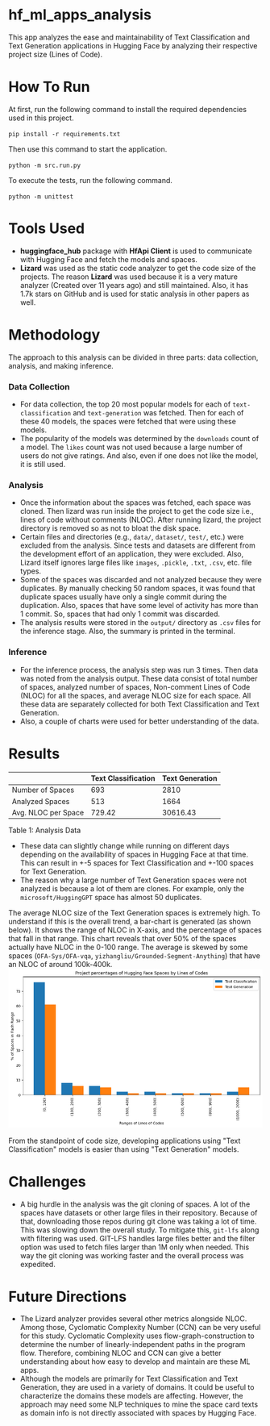 # hf_ml_apps_analysis
This app analyzes the ease and maintainability of Text Classification and Text Generation applications in Hugging Face by analyzing their respective project size (Lines of Code).

# How To Run
At first, run the following command to install the required dependencies used in
this project.

`pip install -r requirements.txt`

Then use this command to start the application.

`python -m src.run.py`

To execute the tests, run the following command.

`python -m unittest`

# Tools Used
- **huggingface_hub** package with **HfApi Client** is used to communicate with 
Hugging Face and fetch the models and spaces.
- **Lizard** was used as the static code analyzer to get the code size of the 
projects. The reason **Lizard** was used because it is a very mature analyzer 
(Created over 11 years ago) and still maintained. Also, it has 1.7k stars on 
GitHub and is used for static analysis in other papers as well.

# Methodology
The approach to this analysis can be divided in three parts: data collection, 
analysis, and making inference.
### Data Collection
- For data collection, the top 20 most popular models for each of
`text-classification` and `text-generation` was fetched. Then for each of these
40 models, the spaces were fetched that were using these models.
- The popularity of the models was determined by the `downloads` count of a model. 
The `likes` count was not used because a large number of users do not give 
ratings. And also, even if one does not like the model, it is still used.
### Analysis
- Once the information about the spaces was fetched, each space was cloned.
Then lizard was run inside the project to get the code size i.e., lines of code 
without comments (NLOC). After running lizard, the project directory is removed
so as not to bloat the disk space.
- Certain files and directories (e.g., `data/`, `dataset/`, `test/`, etc.) were
excluded from the analysis. Since tests and datasets are different from the
development effort of an application, they were excluded. Also, Lizard itself
ignores large files like `images`, `.pickle`, `.txt`, `.csv`, etc. file types.
- Some of the spaces was discarded and not analyzed because they were
duplicates. By manually checking 50 random spaces, it was found that duplicate
spaces usually have only a single commit during the duplication. Also, spaces 
that have some level of activity has more than 1 commit. So, spaces that had 
only 1 commit was discarded.
- The analysis results were stored in the `output/` directory as `.csv` files
for the inference stage. Also, the summary is printed in the terminal.

### Inference
- For the inference process, the analysis step was run 3 times. Then data was
noted from the analysis output. These data consist of total number of spaces, 
analyzed number of spaces, Non-comment Lines of Code (NLOC) for all the spaces,
and average NLOC size for each space. All these data are separately collected
for both Text Classification and Text Generation.
- Also, a couple of charts were used for better understanding of the data.

# Results
|                     | Text Classification | Text Generation |
|---------------------|---------------------|-----------------|
| Number of Spaces    | 693                 | 2810            |
| Analyzed Spaces     | 513                 | 1664            |
| Avg. NLOC per Space | 729.42              | 30616.43        |
Table 1: Analysis Data

- These data can slightly change while running on different days depending on the
availability of spaces in Hugging Face at that time. This can result in +-5
spaces for Text Classification and +-100 spaces for Text Generation.
- The reason why a large number of Text Generation spaces were not analyzed is
because a lot of them are clones. For example, only the `microsoft/HuggingGPT`
space has almost 50 duplicates.

The average NLOC size of the Text Generation spaces is extremely high. To
understand if this is the overall trend, a bar-chart is generated (as shown below). It shows
the range of NLOC in X-axis, and the percentage of spaces that fall in that
range. This chart reveals that over 50% of the spaces actually have NLOC in the
0-100 range. The average is skewed by some spaces 
(`OFA-Sys/OFA-vqa`, `yizhangliu/Grounded-Segment-Anything`) that have an NLOC 
of around 100k-400k.
![percent_of_spaces_by_nloc.png](/readme_files/percent_of_spaces_by_nloc.png)

From the standpoint of code size, developing applications using 
"Text Classification" models is easier than using "Text Generation" models.

# Challenges
- A big hurdle in the analysis was the git cloning of spaces. A lot of the
spaces have datasets or other large files in their repository. Because of that,
downloading those repos during git clone was taking a lot of time. This was
slowing down the overall study. To mitigate this, `git-lfs` along with 
filtering was used. GIT-LFS handles large files better and the filter option 
was used to fetch files larger than 1M only when needed. This way the git 
cloning was working faster and the overall process was expedited.

# Future Directions
- The Lizard analyzer provides several other metrics alongside NLOC. Among 
those, Cyclomatic Complexity Number (CCN) can be very useful for this study.
Cyclomatic Complexity uses flow-graph-construction to determine the number of
linearly-independent paths in the program flow. Therefore, combining NLOC and
CCN can give a better understanding about how easy to develop and maintain are
these ML apps.
- Although the models are primarily for Text Classification and Text 
Generation, they are used in a variety of domains. It could be useful to 
characterize the domains these models are affecting. However, the approach may
need some NLP techniques to mine the space card texts as domain info is not
directly associated with spaces by Hugging Face.

